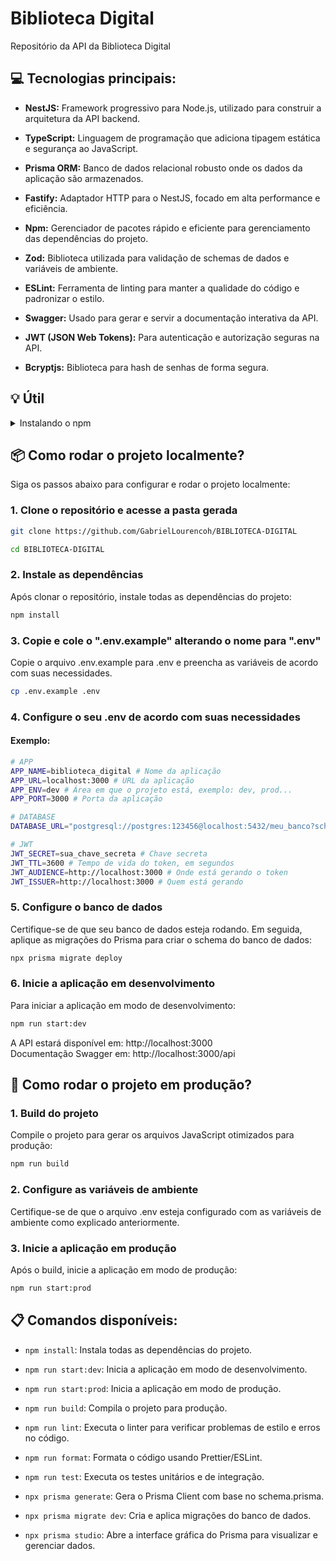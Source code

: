 # Biblioteca Digital

Repositório da API da Biblioteca Digital

## 💻 Tecnologias principais:

* <b>NestJS:</b> Framework progressivo para Node.js, utilizado para construir a arquitetura da API backend.

* <b>TypeScript:</b> Linguagem de programação que adiciona tipagem estática e segurança ao JavaScript.

* <b>Prisma ORM:</b> Banco de dados relacional robusto onde os dados da aplicação são armazenados.

* <b>Fastify:</b> Adaptador HTTP para o NestJS, focado em alta performance e eficiência.

* <b>Npm:</b> Gerenciador de pacotes rápido e eficiente para gerenciamento das dependências do projeto.

* <b>Zod:</b> Biblioteca utilizada para validação de schemas de dados e variáveis de ambiente.

* <b>ESLint:</b> Ferramenta de linting para manter a qualidade do código e padronizar o estilo.

* <b>Swagger:</b> Usado para gerar e servir a documentação interativa da API.

* <b>JWT (JSON Web Tokens):</b> Para autenticação e autorização seguras na API.

* <b>Bcryptjs:</b> Biblioteca para hash de senhas de forma segura.

## 💡 Útil

<details>
  <summary>Instalando o npm</summary>

  O `npm` já vem instalado junto com o [Node.js](https://nodejs.org/). Para instalar o `npm`, basta instalar o Node.js:

  - Acesse: [https://nodejs.org/](https://nodejs.org/)
  - Baixe e instale a versão recomendada para a sua máquina

</details>

## 📦 Como rodar o projeto localmente?

Siga os passos abaixo para configurar e rodar o projeto localmente:

### 1. Clone o repositório e acesse a pasta gerada

```bash
git clone https://github.com/GabrielLourencoh/BIBLIOTECA-DIGITAL

cd BIBLIOTECA-DIGITAL
```

### 2. Instale as dependências

Após clonar o repositório, instale todas as dependências do projeto:

```bash
npm install
```

### 3. Copie e cole o ".env.example" alterando o nome para ".env"

Copie o arquivo .env.example para .env e preencha as variáveis de acordo com suas necessidades.

```bash
cp .env.example .env
```

### 4. Configure o seu .env de acordo com suas necessidades

#### Exemplo:

```bash
# APP
APP_NAME=biblioteca_digital # Nome da aplicação
APP_URL=localhost:3000 # URL da aplicação
APP_ENV=dev # Área em que o projeto está, exemplo: dev, prod...
APP_PORT=3000 # Porta da aplicação

# DATABASE
DATABASE_URL="postgresql://postgres:123456@localhost:5432/meu_banco?schema=public" # URL do banco de dados

# JWT
JWT_SECRET=sua_chave_secreta # Chave secreta
JWT_TTL=3600 # Tempo de vida do token, em segundos
JWT_AUDIENCE=http://localhost:3000 # Onde está gerando o token
JWT_ISSUER=http://localhost:3000 # Quem está gerando 
```

### 5. Configure o banco de dados

Certifique-se de que seu banco de dados esteja rodando. Em seguida, aplique as migrações do Prisma para criar o schema do banco de dados:

```bash
npx prisma migrate deploy
```

### 6. Inicie a aplicação em desenvolvimento

Para iniciar a aplicação em modo de desenvolvimento:

```bash
npm run start:dev
```
A API estará disponível em: http://localhost:3000
<br>Documentação Swagger em: http://localhost:3000/api

## 🚀 Como rodar o projeto em produção? 

### 1. Build do projeto

Compile o projeto para gerar os arquivos JavaScript otimizados para produção:

```bash
npm run build
```

### 2. Configure as variáveis de ambiente

Certifique-se de que o arquivo .env esteja configurado com as variáveis de ambiente como explicado anteriormente.

### 3. Inicie a aplicação em produção

Após o build, inicie a aplicação em modo de produção:

```bash
npm run start:prod
```

## 📋 Comandos disponíveis:

* ```npm install```: Instala todas as dependências do projeto.

* ```npm run start:dev```: Inicia a aplicação em modo de desenvolvimento.

* ```npm run start:prod```: Inicia a aplicação em modo de produção.

* ```npm run build```: Compila o projeto para produção.

* ```npm run lint```: Executa o linter para verificar problemas de estilo e erros no código.

* ```npm run format```: Formata o código usando Prettier/ESLint.

* ```npm run test```: Executa os testes unitários e de integração.

* ```npx prisma generate```: Gera o Prisma Client com base no schema.prisma.

* ```npx prisma migrate dev```: Cria e aplica migrações do banco de dados.

* ```npx prisma studio```: Abre a interface gráfica do Prisma para visualizar e gerenciar dados.